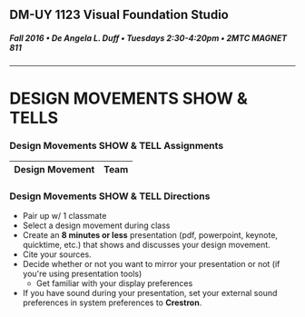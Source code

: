 ## DM-UY 1123 Visual Foundation Studio
##### Fall 2016 • De Angela L. Duff • Tuesdays 2:30-4:20pm • 2MTC MAGNET 811 
---

# DESIGN MOVEMENTS SHOW & TELLS
### Design Movements SHOW & TELL Assignments

Design Movement | Team 
--- | --- 



### Design Movements SHOW & TELL Directions
* Pair up w/ 1 classmate 
* Select a design movement during class
* Create an **8 minutes or less** presentation (pdf, powerpoint, keynote, quicktime, etc.) that shows and discusses your design movement.
* Cite your sources.
* Decide whether or not you want to mirror your presentation or not (if you're using presentation tools)
  * Get familiar with your display preferences
* If you have sound during your presentation, set your external sound preferences in system preferences to **Crestron**.







